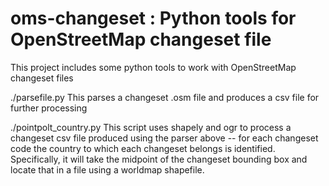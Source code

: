 oms-changeset : Python tools for OpenStreetMap changeset file
=============

This project includes some python tools to work with OpenStreetMap changeset files

./parsefile.py
This parses a changeset .osm file and produces a csv file for further processing

./pointpolt_country.py
This script uses shapely and ogr to process a changeset csv file produced using the parser above -- for each changeset code the country to which each changeset belongs is identified. Specifically, it will take the midpoint of the changeset bounding box and locate that in a file using a worldmap shapefile.
